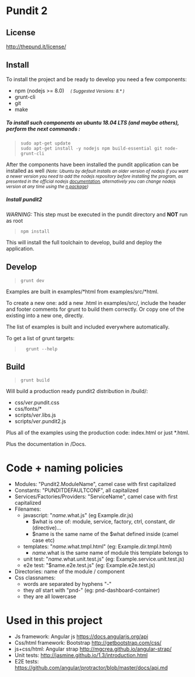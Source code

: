 # Pundit 2

## License

http://thepund.it/license/


## Install

To install the project and be ready to develop you need a few components:
* npm (nodejs >= 8.0) <small>&nbsp;&nbsp;&nbsp; _( Suggested Versions: 8.* )_</small>
* grunt-cli
* git
* make


##### To install such components on ubuntu 18.04 LTS (and maybe others), perform the next commands :
>     sudo apt-get update
>     sudo apt-get install -y nodejs npm build-essential git node-grunt-cli

After the components have been installed the pundit application can be installed as well
<small>_(Note: Ubuntu by default installs an older version of nodejs if you want a newer version
you need to add the nodejs repository before installing the program, as presented in the official nodejs [documentation](
https://github.com/nodesource/distributions/blob/master/README.md
), alternatively you can change nodejs version at any time using the [n package](https://www.npmjs.com/package/n))_</small>


##### Install pundit2
_WARNING:_ This step must be executed in the pundit directory and **NOT** run as root
>     npm install

This will install the full toolchain to develop, build and deploy the application.


## Develop
>     grunt dev

Examples are built in examples/*html from examples/src/*html.

To create a new one: add a new .html in examples/src/, include the header and footer comments
for grunt to build them correctly. Or copy one of the existing into a new one, directly.

The list of examples is built and included everywhere automatically.

To get a list of grunt targets:
>       grunt --help

## Build
>     grunt build

Will build a production ready pundit2 distribution in /build/:

* css/*ver*.pundit.css
* css/fonts/*
* scripts/*ver*.libs.js
* scripts/*ver*.pundit2.js

Plus all of the examples using the production code: index.html or just *.html.

Plus the documentation in /Docs.


# Code + naming policies

* Modules: "Pundit2.ModuleName", camel case with first capitalized
* Constants: "PUNDITDEFAULTCONF", all capitalized
* Services/Factories/Providers: "ServiceName", camel case with first capitalized
* Filenames:
    - javascript: "$name.$what.js" (eg Example.dir.js)
         - $what is one of: module, service, factory, ctrl, constant, dir (directive)...
         - $name is the same name of the $what defined inside (camel case etc)
    - templates: "$name.$what.tmpl.html" (eg: Example.dir.tmpl.html)
         - $name.$what is the same name of module this template belongs to
    - unit test: "$name.$what.unit.test.js" (eg: Example.service.unit.test.js)
    - e2e test: "$name.e2e.test.js" (eg: Example.e2e.test.js)
* Directories: name of the module / component
* Css classnames:
    - words are separated by hyphens "-"    
    - they *all* start with "pnd-" (eg: pnd-dashboard-container)
    - they are all lowercase

# Used in this project

* Js framework: Angular js https://docs.angularjs.org/api
* Css/html framework: Bootstrap http://getbootstrap.com/css/
* js+css/html: Angular strap http://mgcrea.github.io/angular-strap/
* Unit tests: http://jasmine.github.io/1.3/introduction.html
* E2E tests: https://github.com/angular/protractor/blob/master/docs/api.md
